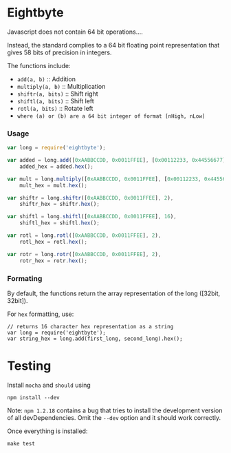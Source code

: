 Eightbyte
===============

Javascript does not contain 64 bit operations....

Instead, the standard complies to a 64 bit floating point representation that gives 58 bits of precision in integers.

The functions include:
  * `add(a, b)` :: Addition
  * `multiply(a, b)` :: Multiplication
  * `shiftr(a, bits)` :: Shift right
  * `shiftl(a, bits)` :: Shift left
  * `rotl(a, bits)` :: Rotate left
  * `where (a) or (b) are a 64 bit integer of format [nHigh, nLow]`

### Usage

````js
var long = require('eightbyte');

var added = long.add([0xAABBCCDD, 0x0011FFEE], [0x00112233, 0x44556677]),
    added_hex = added.hex();

var mult = long.multiply([0xAABBCCDD, 0x0011FFEE], [0x00112233, 0x44556677]),
    mult_hex = mult.hex();

var shiftr = long.shiftr([0xAABBCCDD, 0x0011FFEE], 2),
    shiftr_hex = shiftr.hex();

var shiftl = long.shiftl([0xAABBCCDD, 0x0011FFEE], 16),
    shiftl_hex = shiftl.hex();

var rotl = long.rotl([0xAABBCCDD, 0x0011FFEE], 2),
    rotl_hex = rotl.hex();

var rotr = long.rotr([0xAABBCCDD, 0x0011FFEE], 2),
    rotr_hex = rotr.hex();
````

### Formating

By default, the functions return the array representation of the long ([32bit, 32bit]).

For `hex` formatting, use:

    // returns 16 character hex representation as a string
    var long = require('eightbyte');
    var string_hex = long.add(first_long, second_long).hex();


Testing
===============

Install `mocha` and `should` using

    npm install --dev

Note: `npm 1.2.18` contains a bug that tries to install the development version of all devDependencies. Omit the `--dev` option and it should work correctly.

Once everything is installed:

    make test
